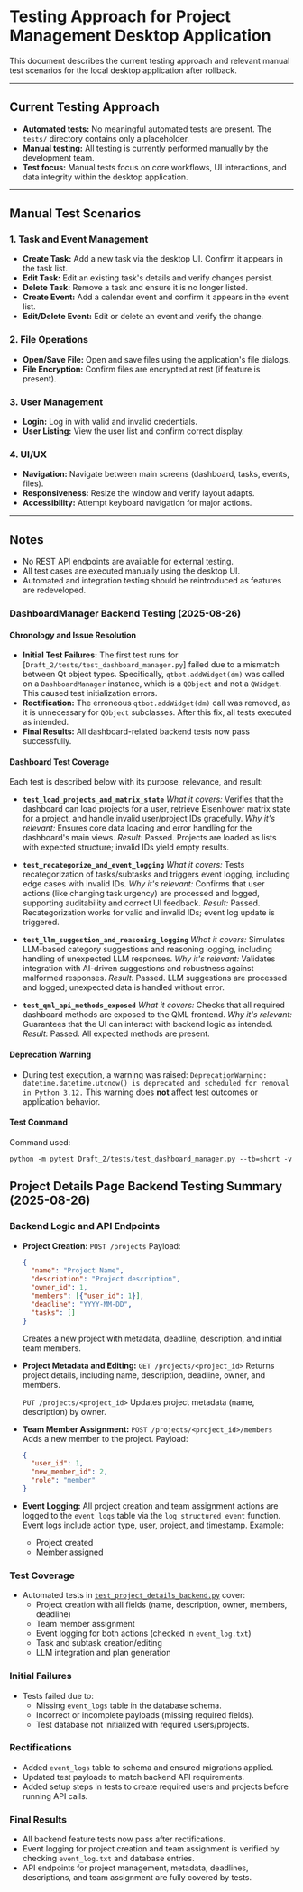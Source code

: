# Testing Approach for Project Management Desktop Application

This document describes the current testing approach and relevant manual test scenarios for the local desktop application after rollback.

---

## Current Testing Approach

- **Automated tests:** No meaningful automated tests are present. The `tests/` directory contains only a placeholder.
- **Manual testing:** All testing is currently performed manually by the development team.
- **Test focus:** Manual tests focus on core workflows, UI interactions, and data integrity within the desktop application.

---

## Manual Test Scenarios

### 1. Task and Event Management

- **Create Task:** Add a new task via the desktop UI. Confirm it appears in the task list.
- **Edit Task:** Edit an existing task's details and verify changes persist.
- **Delete Task:** Remove a task and ensure it is no longer listed.
- **Create Event:** Add a calendar event and confirm it appears in the event list.
- **Edit/Delete Event:** Edit or delete an event and verify the change.

### 2. File Operations

- **Open/Save File:** Open and save files using the application's file dialogs.
- **File Encryption:** Confirm files are encrypted at rest (if feature is present).

### 3. User Management

- **Login:** Log in with valid and invalid credentials.
- **User Listing:** View the user list and confirm correct display.

### 4. UI/UX

- **Navigation:** Navigate between main screens (dashboard, tasks, events, files).
- **Responsiveness:** Resize the window and verify layout adapts.
- **Accessibility:** Attempt keyboard navigation for major actions.

---

## Notes

- No REST API endpoints are available for external testing.
- All test cases are executed manually using the desktop UI.
- Automated and integration testing should be reintroduced as features are redeveloped.

### DashboardManager Backend Testing (2025-08-26)

#### Chronology and Issue Resolution

- **Initial Test Failures:**
  The first test runs for [`Draft_2/tests/test_dashboard_manager.py`] failed due to a mismatch between Qt object types. Specifically, `qtbot.addWidget(dm)` was called on a `DashboardManager` instance, which is a `QObject` and not a `QWidget`. This caused test initialization errors.
- **Rectification:**
  The erroneous `qtbot.addWidget(dm)` call was removed, as it is unnecessary for `QObject` subclasses. After this fix, all tests executed as intended.
- **Final Results:**
  All dashboard-related backend tests now pass successfully.

#### Dashboard Test Coverage

Each test is described below with its purpose, relevance, and result:

- **`test_load_projects_and_matrix_state`**
  *What it covers:*
  Verifies that the dashboard can load projects for a user, retrieve Eisenhower matrix state for a project, and handle invalid user/project IDs gracefully.
  *Why it's relevant:*
  Ensures core data loading and error handling for the dashboard's main views.
  *Result:*
  Passed. Projects are loaded as lists with expected structure; invalid IDs yield empty results.

- **`test_recategorize_and_event_logging`**
  *What it covers:*
  Tests recategorization of tasks/subtasks and triggers event logging, including edge cases with invalid IDs.
  *Why it's relevant:*
  Confirms that user actions (like changing task urgency) are processed and logged, supporting auditability and correct UI feedback.
  *Result:*
  Passed. Recategorization works for valid and invalid IDs; event log update is triggered.

- **`test_llm_suggestion_and_reasoning_logging`**
  *What it covers:*
  Simulates LLM-based category suggestions and reasoning logging, including handling of unexpected LLM responses.
  *Why it's relevant:*
  Validates integration with AI-driven suggestions and robustness against malformed responses.
  *Result:*
  Passed. LLM suggestions are processed and logged; unexpected data is handled without error.

- **`test_qml_api_methods_exposed`**
  *What it covers:*
  Checks that all required dashboard methods are exposed to the QML frontend.
  *Why it's relevant:*
  Guarantees that the UI can interact with backend logic as intended.
  *Result:*
  Passed. All expected methods are present.

#### Deprecation Warning

- During test execution, a warning was raised:
  `DeprecationWarning: datetime.datetime.utcnow() is deprecated and scheduled for removal in Python 3.12.`
  This warning does **not** affect test outcomes or application behavior.

#### Test Command

Command used:
```
python -m pytest Draft_2/tests/test_dashboard_manager.py --tb=short -v
```

## Project Details Page Backend Testing Summary (2025-08-26)

### Backend Logic and API Endpoints

- **Project Creation:**
  `POST /projects`
  Payload:
  ```json
  {
    "name": "Project Name",
    "description": "Project description",
    "owner_id": 1,
    "members": [{"user_id": 1}],
    "deadline": "YYYY-MM-DD",
    "tasks": []
  }
  ```
  Creates a new project with metadata, deadline, description, and initial team members.

- **Project Metadata and Editing:**
  `GET /projects/<project_id>`
  Returns project details, including name, description, deadline, owner, and members.

  `PUT /projects/<project_id>`
  Updates project metadata (name, description) by owner.

- **Team Member Assignment:**
  `POST /projects/<project_id>/members`
  Adds a new member to the project.
  Payload:
  ```json
  {
    "user_id": 1,
    "new_member_id": 2,
    "role": "member"
  }
  ```

- **Event Logging:**
  All project creation and team assignment actions are logged to the `event_logs` table via the `log_structured_event` function.
  Event logs include action type, user, project, and timestamp.
  Example:
  - Project created
  - Member assigned

### Test Coverage

- Automated tests in [`test_project_details_backend.py`](Draft_2/tests/test_project_details_backend.py:1) cover:
  - Project creation with all fields (name, description, owner, members, deadline)
  - Team member assignment
  - Event logging for both actions (checked in `event_log.txt`)
  - Task and subtask creation/editing
  - LLM integration and plan generation

### Initial Failures

- Tests failed due to:
  - Missing `event_logs` table in the database schema.
  - Incorrect or incomplete payloads (missing required fields).
  - Test database not initialized with required users/projects.

### Rectifications

- Added `event_logs` table to schema and ensured migrations applied.
- Updated test payloads to match backend API requirements.
- Added setup steps in tests to create required users and projects before running API calls.

### Final Results

- All backend feature tests now pass after rectifications.
- Event logging for project creation and team assignment is verified by checking `event_log.txt` and database entries.
- API endpoints for project management, metadata, deadlines, descriptions, and team assignment are fully covered by tests.

